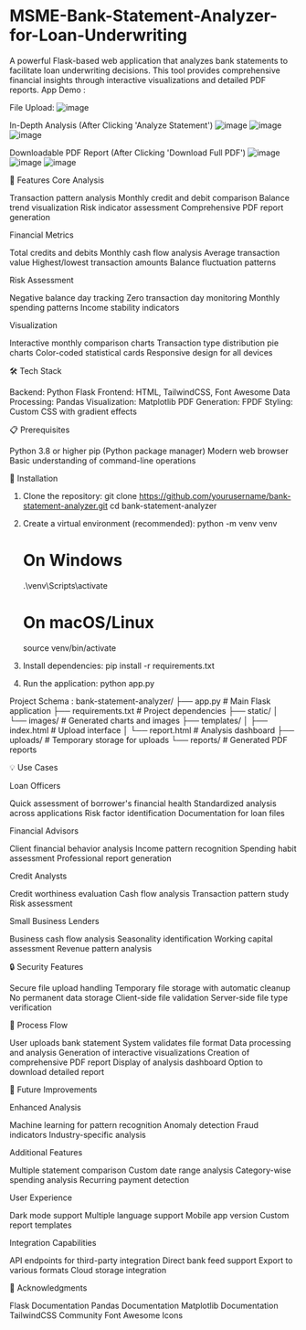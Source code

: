 # MSME-Bank-Statement-Analyzer-for-Loan-Underwriting
A powerful Flask-based web application that analyzes bank statements to facilitate loan underwriting decisions. This tool provides comprehensive financial insights through interactive visualizations and detailed PDF reports.
App Demo :

File Upload:
![image](https://github.com/user-attachments/assets/73b403d0-8bf5-47e0-ac56-1603f50392dd)

In-Depth Analysis (After Clicking 'Analyze Statement')
![image](https://github.com/user-attachments/assets/6637db38-a276-4ac6-bc58-0def12fd0acc)
![image](https://github.com/user-attachments/assets/c5a68b23-2fcd-4334-b68b-b40f613dcd59)
![image](https://github.com/user-attachments/assets/dc0577de-545d-41bf-aa36-40059830ee01)

Downloadable PDF Report (After Clicking 'Download Full PDF')
![image](https://github.com/user-attachments/assets/7556bb1d-fece-488b-a4b1-8e1aa29bcf85)
![image](https://github.com/user-attachments/assets/a0964b0f-e764-4da0-b837-f2805f064ade)
![image](https://github.com/user-attachments/assets/6fca2eb1-caf5-48a8-b411-faa7837b78e7)

🌟 Features
Core Analysis

Transaction pattern analysis
Monthly credit and debit comparison
Balance trend visualization
Risk indicator assessment
Comprehensive PDF report generation

Financial Metrics

Total credits and debits
Monthly cash flow analysis
Average transaction value
Highest/lowest transaction amounts
Balance fluctuation patterns

Risk Assessment

Negative balance day tracking
Zero transaction day monitoring
Monthly spending patterns
Income stability indicators

Visualization

Interactive monthly comparison charts
Transaction type distribution pie charts
Color-coded statistical cards
Responsive design for all devices

🛠️ Tech Stack

Backend: Python Flask
Frontend: HTML, TailwindCSS, Font Awesome
Data Processing: Pandas
Visualization: Matplotlib
PDF Generation: FPDF
Styling: Custom CSS with gradient effects

📋 Prerequisites

Python 3.8 or higher
pip (Python package manager)
Modern web browser
Basic understanding of command-line operations

🚀 Installation

1. Clone the repository: 
   git clone https://github.com/yourusername/bank-statement-analyzer.git
   cd bank-statement-analyzer

2. Create a virtual environment (recommended):
   python -m venv venv
   # On Windows
   .\venv\Scripts\activate
   # On macOS/Linux
   source venv/bin/activate

3. Install dependencies:
   pip install -r requirements.txt
   
4. Run the application:
   python app.py

Project Schema :
bank-statement-analyzer/
├── app.py                 # Main Flask application
├── requirements.txt       # Project dependencies
├── static/
│   └── images/           # Generated charts and images
├── templates/
│   ├── index.html        # Upload interface
│   └── report.html       # Analysis dashboard
├── uploads/              # Temporary storage for uploads
└── reports/              # Generated PDF reports

💡 Use Cases

Loan Officers

Quick assessment of borrower's financial health
Standardized analysis across applications
Risk factor identification
Documentation for loan files


Financial Advisors

Client financial behavior analysis
Income pattern recognition
Spending habit assessment
Professional report generation


Credit Analysts

Credit worthiness evaluation
Cash flow analysis
Transaction pattern study
Risk assessment


Small Business Lenders

Business cash flow analysis
Seasonality identification
Working capital assessment
Revenue pattern analysis



🔒 Security Features

Secure file upload handling
Temporary file storage with automatic cleanup
No permanent data storage
Client-side file validation
Server-side file type verification

🔄 Process Flow

User uploads bank statement
System validates file format
Data processing and analysis
Generation of interactive visualizations
Creation of comprehensive PDF report
Display of analysis dashboard
Option to download detailed report

🚀 Future Improvements

Enhanced Analysis

Machine learning for pattern recognition
Anomaly detection
Fraud indicators
Industry-specific analysis


Additional Features

Multiple statement comparison
Custom date range analysis
Category-wise spending analysis
Recurring payment detection


User Experience

Dark mode support
Multiple language support
Mobile app version
Custom report templates


Integration Capabilities

API endpoints for third-party integration
Direct bank feed support
Export to various formats
Cloud storage integration

🙏 Acknowledgments

Flask Documentation
Pandas Documentation
Matplotlib Documentation
TailwindCSS Community
Font Awesome Icons





